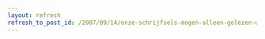 ```yaml
---
layout: refresh
refresh_to_post_id: /2007/09/14/onze-schrijfsels-mogen-alleen-gelezen-worden-vanaf-een-scherm
---
```

